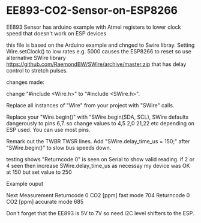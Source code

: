 # EE893-CO2-Sensor-on-ESP8266
EE893 Sensor has arduino example with Atmel registers to lower clock speed  that doesn't work on ESP devices


this file is based on the Arduino example and chnged to Swire libray. Setting Wire.setClock() to low rates e.g. 5000 causes the ESP8266 to reset so use alternative SWire library https://github.com/RaemondBW/SWire/archive/master.zip
that has delay control to stretch pulses.

changes made:

change "#include <Wire.h>" to "#include <SWire.h>".

Replace all instances of "Wire" from your project with "SWire" calls.

Replace your "Wire.begin()" with "SWire.begin(SDA, SCL), SWire defaults dangerously to pins 6,7. 
so change values to 4,5 2,0 21,22 etc depending on ESP used. You can use most pins.

Remark out the TWBR TWSR lines.
Add "SWire.delay_time_us = 150;" after "SWire.begin()" to slow bus speeds down. 

testing shows "Returncode 0" is seen on Serial to show valid reading. if 2 or 4 seen then increase SWire.delay_time_us as necessay
my device was OK at 150 but set value to 250

Example ouput

Next Measurement
Returncode 0
CO2 [ppm] fast mode 704
Returncode 0
CO2 [ppm] accurate mode 685
 
Don't forget that the EE893 is 5V to 7V so need i2C level shifters to the ESP.
